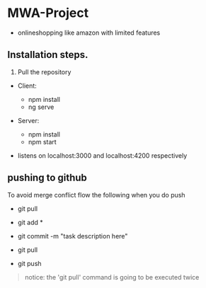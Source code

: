 # MWA-Project
- onlineshopping like amazon with limited features

## Installation steps.

1. Pull the repository

- Client: 
  - npm install 
  - ng serve

- Server: 
  - npm install
  - npm start

- listens on localhost:3000 and localhost:4200 respectively


## pushing to github 
To avoid merge conflict flow the following when you do push

- git pull

- git add *
- git commit -m "task description here"

- git pull   

- git push


>notice: the 'git pull' command is going to be executed twice 